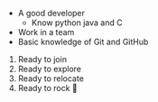 - A good developer
  - Know python java and C   
- Work in a team
- Basic knowledge of Git and GitHub

1. Ready to join
  1. Ready to explore
1. Ready to relocate
1. Ready to rock 💙
